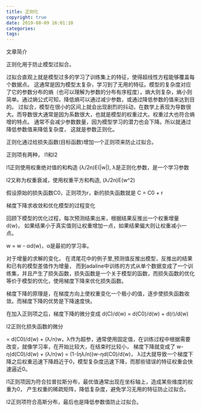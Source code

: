 ```yaml
---
title: 正则化
copyright: true
date: 2019-08-09 16:01:10
categories:
tags:
---
```

文章简介

<!-- more -->

正则化用于防止模型过拟合。

过拟合直观上就是模型过多的学习了训练集上的特征，使得超线性方程能够覆盖每个数据点。
这通常是因为模型太复杂，学习到了无用的特征。模型的复杂度对应了它的参数分布的熵（也可以理解为参数的分布有序程度），熵大则复杂，熵小则简单。通过熵公式可知，降低熵可以通过减少参数，或通过降低参数的值来达到目的。
过拟合，模型在很小的区间上就会出现剧烈的抖动，在数学上表现为导数很大。而导数很大通常是因为系数很大，也就是模型的权重过大。权重过大也符合熵增的特点。
通常不会减少参数数量，因为模型学习的潜力也会下降。所以就通过降低参数值来降低复杂度， 这就是参数正则化。

正则化通过给损失函数(目标函数)增加一个正则项来防止过拟合。

正则项有两种， l1和l2

l1正则使用权重绝对值的和构造 (λ/2n)E(|w|), λ是正则化参数，是一个学习参数

l2又称为权重衰减，使用权重平方和构造, (λ/2n)E(w^2)

假设原始的损失函数C0，正则项为r，新的损失函数就是
C = C0 + r

梯度下降求收敛和优化模型的过程变化

回顾下模型的优化过程，每次预测结果出来，根据结果反推出一个权重增量d(w)， 如果结果小于真实值则让权重增加一点，如果结果偏大则让权重减小一点。

w = w - αd(w)，α是最初的学习率。

对于增量的求解的变化， 在鸢尾花中的例子里,预测值反推出模型，反推出的结果和已有的模型差值作为增量， 而到adaline中训练的方式从单个数据变成了一个训练集，并且产生了损失函数，损失函数是一个关于模型的函数，而损失函数的优化等价于模型的优化，使用梯度下降来优化损失函数。

梯度下降的原理是，在梯度方向上使权重变化一个极小的值，逐步使损失函数收敛。而梯度下降的优势是下降速度快。

在加入正则项之后，梯度下降的微分变成 d(C)/d(w) = d(C0)/d(w) + d(r)/d(w)

l2正则化损失函数的微分

 = d(C0)/d(w) + (λ/n)w，λ作为超参，通常使用固定值，在训练过程中根据需要改变，就像学习率，在开始比较大，在结束时比较小，
 梯度下降就变成了 w-η(d(C0)/d(w) + (λ/n)w) = (1-(ηλ/n))w-ηd(C0)/d(w)， λ过大就导致一个梯度下降之后权重迅速下降趋近于0，模型复杂度迅速下降，而那些错误的特征权重会快速逼近0。

 l1正则项因为符合拉普拉斯分布，最优值通常出现在坐标轴上，造成某些维度的权重为0， 产生权重的稀疏矩阵，降低复杂度，避免学习无用的特征防止过拟合。

 l2正则项符合高斯分布，最后也是降低参数值防止过拟合。
